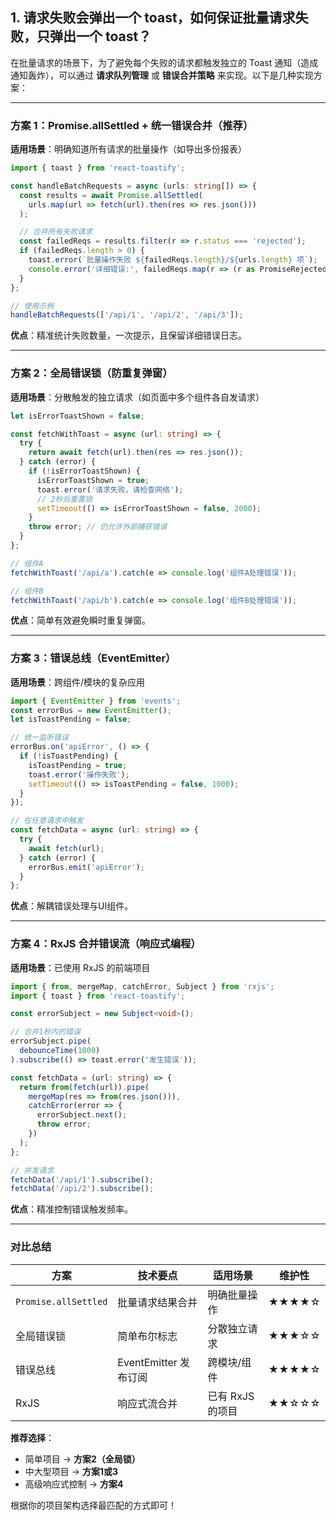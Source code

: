 ## 1. 请求失败会弹出一个 toast，如何保证批量请求失败，只弹出一个 toast？
   
在批量请求的场景下，为了避免每个失败的请求都触发独立的 Toast 通知（造成通知轰炸），可以通过 **请求队列管理** 或 **错误合并策略** 来实现。以下是几种实现方案：

---

### 方案 1：Promise.allSettled + 统一错误合并（推荐）
**适用场景**：明确知道所有请求的批量操作（如导出多份报表）
```typescript
import { toast } from 'react-toastify';

const handleBatchRequests = async (urls: string[]) => {
  const results = await Promise.allSettled(
    urls.map(url => fetch(url).then(res => res.json()))
  );

  // 合并所有失败请求
  const failedReqs = results.filter(r => r.status === 'rejected');
  if (failedReqs.length > 0) {
    toast.error(`批量操作失败 ${failedReqs.length}/${urls.length} 项`);
    console.error('详细错误:', failedReqs.map(r => (r as PromiseRejectedResult).reason));
  }
};

// 使用示例
handleBatchRequests(['/api/1', '/api/2', '/api/3']);
```
**优点**：精准统计失败数量，一次提示，且保留详细错误日志。

---

### 方案 2：全局错误锁（防重复弹窗）
**适用场景**：分散触发的独立请求（如页面中多个组件各自发请求）
```typescript
let isErrorToastShown = false;

const fetchWithToast = async (url: string) => {
  try {
    return await fetch(url).then(res => res.json());
  } catch (error) {
    if (!isErrorToastShown) {
      isErrorToastShown = true;
      toast.error('请求失败，请检查网络');
      // 2秒后重置锁
      setTimeout(() => isErrorToastShown = false, 2000);
    }
    throw error; // 仍允许外部捕获错误
  }
};

// 组件A
fetchWithToast('/api/a').catch(e => console.log('组件A处理错误'));

// 组件B
fetchWithToast('/api/b').catch(e => console.log('组件B处理错误'));
```
**优点**：简单有效避免瞬时重复弹窗。

---

### 方案 3：错误总线（EventEmitter）
**适用场景**：跨组件/模块的复杂应用
```typescript
import { EventEmitter } from 'events';
const errorBus = new EventEmitter();
let isToastPending = false;

// 统一监听错误
errorBus.on('apiError', () => {
  if (!isToastPending) {
    isToastPending = true;
    toast.error('操作失败');
    setTimeout(() => isToastPending = false, 1000);
  }
});

// 在任意请求中触发
const fetchData = async (url: string) => {
  try {
    await fetch(url);
  } catch (error) {
    errorBus.emit('apiError');
  }
};
```
**优点**：解耦错误处理与UI组件。

---

### 方案 4：RxJS 合并错误流（响应式编程）
**适用场景**：已使用 RxJS 的前端项目
```typescript
import { from, mergeMap, catchError, Subject } from 'rxjs';
import { toast } from 'react-toastify';

const errorSubject = new Subject<void>();

// 合并1秒内的错误
errorSubject.pipe(
  debounceTime(1000)
).subscribe(() => toast.error('发生错误'));

const fetchData = (url: string) => {
  return from(fetch(url)).pipe(
    mergeMap(res => from(res.json())),
    catchError(error => {
      errorSubject.next();
      throw error;
    })
  );
};

// 并发请求
fetchData('/api/1').subscribe();
fetchData('/api/2').subscribe();
```
**优点**：精准控制错误触发频率。

---

### 对比总结
| 方案 | 技术要点 | 适用场景 | 维护性 |
|------|----------|----------|--------|
| `Promise.allSettled` | 批量请求结果合并 | 明确批量操作 | ★★★★☆ |
| 全局错误锁 | 简单布尔标志 | 分散独立请求 | ★★★☆☆ |
| 错误总线 | EventEmitter 发布订阅 | 跨模块/组件 | ★★★★☆ |
| RxJS | 响应式流合并 | 已有 RxJS 的项目 | ★★☆☆☆ |

**推荐选择**：
- 简单项目 → **方案2（全局锁）**
- 中大型项目 → **方案1或3**
- 高级响应式控制 → **方案4**

根据你的项目架构选择最匹配的方式即可！
